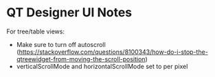 # QT Designer UI Notes

 For tree/table views:
  -  Make sure to turn off autoscroll (https://stackoverflow.com/questions/8100343/how-do-i-stop-the-qtreewidget-from-moving-the-scroll-position)
  - verticalScrollMode and horizontalScrollMode set to per pixel

